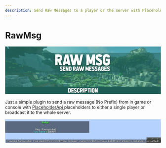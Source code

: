 ```yaml
---
description: Send Raw Messages to a player or the server with PlaceholderApi Support
---
```


# RawMsg

![](../../.gitbook/assets/title%20%284%29.png)

Just a simple plugin to send a raw message \(No Prefix\) from in game or console with [PlaceholderApi ](https://www.spigotmc.org/resources/placeholderapi.6245/)placeholders to either a single player or broadcast it to the whole server.



![](../../.gitbook/assets/9930f5c2bc917c159e606b512c09aa76059fcaa2.png)

